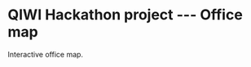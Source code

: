 QIWI Hackathon project --- Office map
=====================================

Interactive office map.
